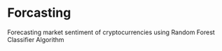 # Forcasting
Forecasting market sentiment of cryptocurrencies using Random Forest Classifier Algorithm
